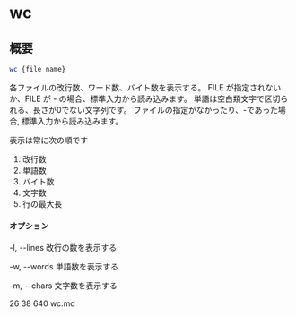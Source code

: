 # wc

## 概要

```bash
wc {file name}
```
各ファイルの改行数、ワード数、バイト数を表示する。
FILE が指定されないか、FILE が - の場合、標準入力から読み込みます。
単語は空白類文字で区切られる、長さが0でない文字列です。
ファイルの指定がなかったり、-であった場合, 標準入力から読み込みます。

表示は常に次の順です
1. 改行数
2. 単語数
4. バイト数
4. 文字数
5. 行の最大長


#### オプション
-l, --lines
改行の数を表示する

-w, --words
単語数を表示する

-m, --chars
文字数を表示する


 26  38 640 wc.md
